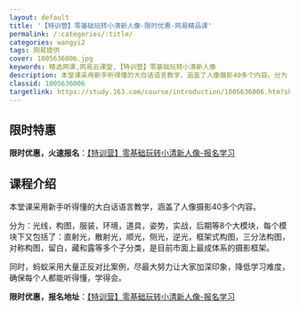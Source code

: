 ```yaml
---
layout: default
title: '【特训营】零基础玩转小清新人像-限时优惠-网易精品课'
permalink: /:categories/:title/
categories: wangyi2
tags: 网易提供
cover: 1005636006.jpg
keywords: 精选网课,网易云课堂,【特训营】零基础玩转小清新人像
description: 本堂课采用新手听得懂的大白话语言教学，涵盖了人像摄影40多个内容。分为：光线，构图，服装，环境，道具，姿势，实战，后期等
classid: 1005636006
targetlink: https://study.163.com/course/introduction/1005636006.htm?share=1&shareId=1025206652&utm_campaign=share&utm_medium=iphoneShare&utm_source=&utm_u=1025206652
---
```


## 限时特惠

**限时优惠，火速报名**：[【特训营】零基础玩转小清新人像-报名学习](https://study.163.com/course/introduction/1005636006.htm?share=1&shareId=1025206652&utm_campaign=share&utm_medium=iphoneShare&utm_source=&utm_u=1025206652)

## 课程介绍

本堂课采用新手听得懂的大白话语言教学，涵盖了人像摄影40多个内容。



分为：光线，构图，服装，环境，道具，姿势，实战，后期等8个大模块，每个模块下又包括了：直射光，散射光，顺光，侧光，逆光，框架式构图，三分法构图，对称构图，留白，藏和露等多个子分类，是目前市面上最成体系的摄影框架。



同时，蚂蚁采用大量正反对比案例，尽最大努力让大家加深印象，降低学习难度，确保每个人都能听得懂，学得会。

**限时优惠，报名地址**：[【特训营】零基础玩转小清新人像-报名学习](https://study.163.com/course/introduction/1005636006.htm?share=1&shareId=1025206652&utm_campaign=share&utm_medium=iphoneShare&utm_source=&utm_u=1025206652)

